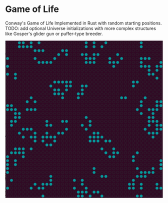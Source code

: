 # Game of Life
Conway's Game of Life 
Implemented in Rust with random starting positions. 
TODO: add optional Universe initializations with more complex structures like Gosper's glider gun or puffer-type breeder. 

![Command Line Rendering](life.png)
